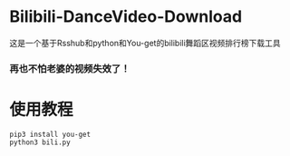 # Bilibili-DanceVideo-Download
这是一个基于Rsshub和python和You-get的bilibili舞蹈区视频排行榜下载工具
### 再也不怕老婆的视频失效了！

# 使用教程
```
pip3 install you-get
python3 bili.py
```
